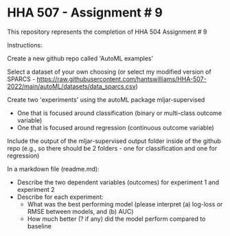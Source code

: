 # HHA 507 - Assignment # 9

This repository represents the completion of HHA 504 Assignment # 9

Instructions:

Create a new github repo called 'AutoML examples' 

Select a dataset of your own choosing (or select my modified version of SPARCS - https://raw.githubusercontent.com/hantswilliams/HHA-507-2022/main/autoML/datasets/data_sparcs.csv) 

Create two 'experiments' using the autoML package mljar-supervised 
- One that is focused around classification (binary or multi-class outcome variable)
- One that is focused around regression (continuous outcome variable) 

Include the output of the mljar-supervised output folder inside of the github repo (e.g., so there should be 2 folders - one for classification and one for regression) 

In a markdown file (readme.md): 
- Describe the two dependent variables (outcomes) for experiment 1 and experiment 2 
- Describe for each experiment: 
    - What was the best performing model (please interpret (a) log-loss or RMSE between models, and (b) AUC) 
    - How much better (? if any) did the model perform compared to baseline